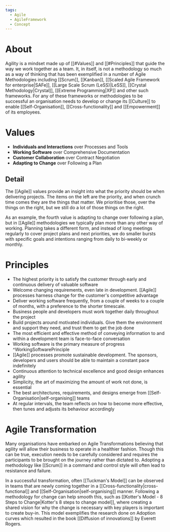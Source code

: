 ```yaml
---
tags:
  - Agile
  - AgileFramework
  - Concept
---
```

# About
Agility is a mindset made up of [[#Values]] and [[#Principles]] that guide the way we work together as a team. It, in itself, is not a methodology so much as a way of thinking that has been exemplified in a number of Agile Methodologies including [[Scrum]], [[Kanban]], [[Scaled Agile Framework for enterprise|SAFe]], [[Large Scale Scrum (LeSS)|LeSS]], [[Crystal Methodology|Crystal]], [[Extreme Programming|XP]] and other such frameworks. For any of these frameworks or methodologies to be successful an organisation needs to develop or change its [[Culture]] to enable [[Self-Organisation]], [[Cross-functionality]] and [[Empowerment]] of its employees.

# Values
- **Individuals and Interactions** over Processes and Tools
- **Working Software** over Comprehensive Documentation
- **Customer Collaboration** over Contract Negotiation
- **Adapting to Change** over Following a Plan
## Detail
The [[Agile]] values provide an insight into what the priority should be when delivering projects. The items on the left are the priority, and when crunch time comes they are the things that matter. We prioritise those, over the things on the right, but we still do a lot of those things on the right.

As an example, the fourth value is adapting to change over following a plan, but in [[Agile]] methodologies we typically plan more than any other way of working. Planning takes a different form, and instead of long meetings regularly to cover project plans and next priorities, we do smaller bursts with specific goals and intentions ranging from daily to bi-weekly or monthly.
# Principles
- The highest priority is to satisfy the customer through early and continuous delivery of valuable software
- Welcome changing requirements, even late in development. [[Agile]] processes harness change for the customer's competitive advantage
- Deliver working software frequently, from a couple of weeks to a couple of months, with a preference to the shorter timescale.
- Business people and developers must work together daily throughout the project
- Build projects around motivated individuals. Give them the environment and support they need, and trust them to get the job done
- The most efficient and effective method of conveying information to and within a development team is face-to-face conversation
- Working software is the primary measure of progress ^WorkingSoftwarePrinciple
- [[Agile]] processes promote sustainable development. The sponsors, developers and users should be able to maintain a constant pace indefinitely
- Continuous attention to technical excellence and good design enhances agility
- Simplicity, the art of maximizing the amount of work not done, is essential
- The best architectures, requirements, and designs emerge from [[Self-Organisation|self-organising]] teams
- At regular intervals, the team reflects on how to become more effective, then tunes and adjusts its behaviour accordingly
# Agile Transformation
Many organisations have embarked on Agile Transformations believing that agility will allow their business to operate in a healthier fashion. Though this can be true, execution needs to be carefully considered and requires the participants to be brought on the journey rather than dictated to. Adopting a methodology like [[Scrum]] in a command and control style will often lead to resistance and failure.

In a successful transformation, often [[Tuckman's Model]] can be observed in teams that are newly coming together in a [[Cross-functionality|cross-functional]] and [[Self-Organisation|self-organising]] manner. Following a methodology for change can help smooth this, such as [[Kotter's Model - 8 Steps to Change|Kotter's 8 steps to change model]], where creating a shared vision for why the change is necessary with key players is important to create buy-in. This model exemplifies the research done on Adoption curves which resulted in the book [[Diffusion of innovations]] by Everett Rogers.